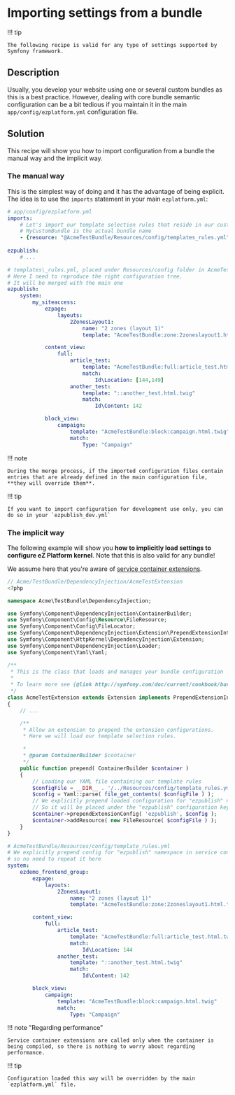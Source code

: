 # Importing settings from a bundle

!!! tip

    The following recipe is valid for any type of settings supported by Symfony framework.

## Description

Usually, you develop your website using one or several custom bundles as this is a best practice. However, dealing with core bundle semantic configuration can be a bit tedious if you maintain it in the main `app/config/ezplatform.yml` configuration file.

## Solution

This recipe will show you how to import configuration from a bundle the manual way and the implicit way.

### The manual way

This is the simplest way of doing and it has the advantage of being explicit. The idea is to use the `imports` statement in your main `ezplatform.yml`:

``` yaml
# app/config/ezplatform.yml
imports:
    # Let's import our template selection rules that reside in our custom bundle.
    # MyCustomBundle is the actual bundle name
    - {resource: "@AcmeTestBundle/Resources/config/templates_rules.yml"}
 
ezpublish:
    # ...
```

``` yaml
# templates\_rules.yml, placed under Resources/config folder in AcmeTestBundle
# Here I need to reproduce the right configuration tree.
# It will be merged with the main one
ezpublish:
    system:
        my_siteaccess:
            ezpage:
                layouts:
                    2ZonesLayout1:
                        name: "2 zones (layout 1)"
                        template: "AcmeTestBundle:zone:2zoneslayout1.html.twig"

            content_view:
                full:
                    article_test:
                        template: "AcmeTestBundle:full:article_test.html.twig"
                        match:
                            Id\Location: [144,149]
                    another_test:
                        template: "::another_test.html.twig"
                        match:
                            Id\Content: 142

            block_view:
                campaign:
                    template: "AcmeTestBundle:block:campaign.html.twig"
                    match:
                        Type: "Campaign"
```

!!! note

    During the merge process, if the imported configuration files contain entries that are already defined in the main configuration file, **they will override them**.

!!! tip

    If you want to import configuration for development use only, you can do so in your `ezpublish_dev.yml` 

### The implicit way

The following example will show you **how to implicitly load settings to configure eZ Platform kernel**. Note that this is also valid for any bundle!

We assume here that you're aware of [service container extensions](http://symfony.com/doc/current/book/service_container.html#importing-configuration-via-container-extensions).

``` php
// Acme/TestBundle/DependencyInjection/AcmeTestExtension
<?php

namespace Acme\TestBundle\DependencyInjection;

use Symfony\Component\DependencyInjection\ContainerBuilder;
use Symfony\Component\Config\Resource\FileResource;
use Symfony\Component\Config\FileLocator;
use Symfony\Component\DependencyInjection\Extension\PrependExtensionInterface;
use Symfony\Component\HttpKernel\DependencyInjection\Extension;
use Symfony\Component\DependencyInjection\Loader;
use Symfony\Component\Yaml\Yaml;

/**
 * This is the class that loads and manages your bundle configuration
 *
 * To learn more see {@link http://symfony.com/doc/current/cookbook/bundles/extension.html}
 */
class AcmeTestExtension extends Extension implements PrependExtensionInterface
{
    // ...

    /**
     * Allow an extension to prepend the extension configurations.
     * Here we will load our template selection rules.

     *
     * @param ContainerBuilder $container
     */
    public function prepend( ContainerBuilder $container )
    {
        // Loading our YAML file containing our template rules
        $configFile = __DIR__ . '/../Resources/config/template_rules.yml';
        $config = Yaml::parse( file_get_contents( $configFile ) );
        // We explicitly prepend loaded configuration for "ezpublish" namespace.
        // So it will be placed under the "ezpublish" configuration key, like in ezpublish.yml.
        $container->prependExtensionConfig( 'ezpublish', $config );
        $container->addResource( new FileResource( $configFile ) );
    }
}
```

``` yaml
# AcmeTestBundle/Resources/config/template_rules.yml
# We explicitly prepend config for "ezpublish" namespace in service container extension, 
# so no need to repeat it here
system:
    ezdemo_frontend_group:
        ezpage:
            layouts:
                2ZonesLayout1:
                    name: "2 zones (layout 1)"
                    template: "AcmeTestBundle:zone:2zoneslayout1.html.twig"

        content_view:
            full:
                article_test:
                    template: "AcmeTestBundle:full:article_test.html.twig"
                    match:
                        Id\Location: 144
                another_test:
                    template: "::another_test.html.twig"
                    match:
                        Id\Content: 142

        block_view:
            campaign:
                template: "AcmeTestBundle:block:campaign.html.twig"
                match:
                    Type: "Campaign"
```

!!! note "Regarding performance"

    Service container extensions are called only when the container is being compiled, so there is nothing to worry about regarding performance.

!!! tip

    Configuration loaded this way will be overridden by the main `ezplatform.yml` file.
